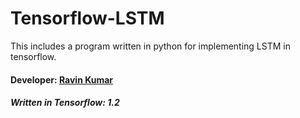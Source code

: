 # Tensorflow-LSTM
This includes a program written in python for implementing LSTM in tensorflow.

#### Developer: [Ravin Kumar](https://mr-ravin.github.io)

##### Written in Tensorflow: 1.2
